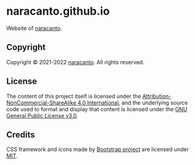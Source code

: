 
# naracanto.github.io

Website of [naracanto](https://naracanto.github.io).


## Copyright

Copyright &copy; 2021-2022 [naracanto](https://naracanto.github.io). All rights reserved.


## License

The content of this project itself is licensed under the [Attribution-NonCommercial-ShareAlike 4.0 International](https://creativecommons.org/licenses/by-nc-sa/4.0/),
and the underlying source code used to format and display that content is licensed under the [GNU General Public License v3.0](LICENSE).


## Credits

CSS framework and icons made by [Bootstrap project](https://getbootstrap.com) are licensed under [MIT](https://github.com/twbs/bootstrap/blob/main/LICENSE).
